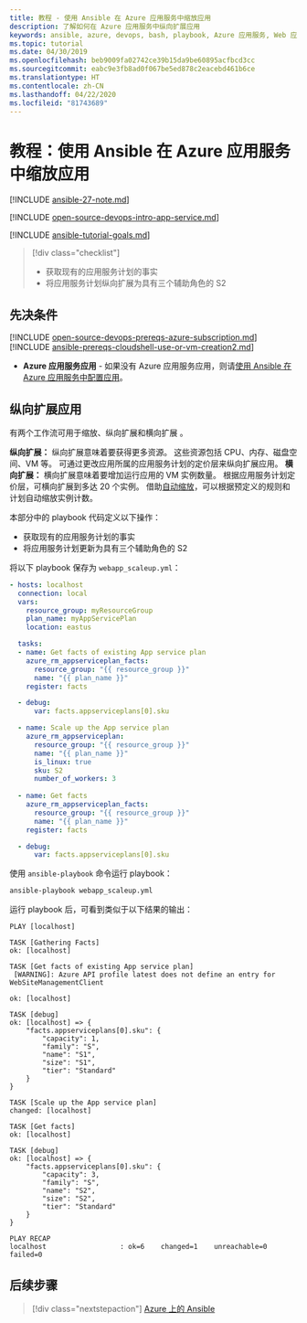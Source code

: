```yaml
---
title: 教程 - 使用 Ansible 在 Azure 应用服务中缩放应用
description: 了解如何在 Azure 应用服务中纵向扩展应用
keywords: ansible, azure, devops, bash, playbook, Azure 应用服务, Web 应用, 缩放, Java
ms.topic: tutorial
ms.date: 04/30/2019
ms.openlocfilehash: beb9009fa02742ce39b15da9be60895acfbcd3cc
ms.sourcegitcommit: eabc9e3fb8ad0f067be5ed878c2eacebd461b6ce
ms.translationtype: HT
ms.contentlocale: zh-CN
ms.lasthandoff: 04/22/2020
ms.locfileid: "81743689"
---
```

# <a name="tutorial-scale-apps-in-azure-app-service-using-ansible"></a>教程：使用 Ansible 在 Azure 应用服务中缩放应用

[!INCLUDE [ansible-27-note.md](includes/ansible-27-note.md)]

[!INCLUDE [open-source-devops-intro-app-service.md](../includes/open-source-devops-intro-app-service.md)]

[!INCLUDE [ansible-tutorial-goals.md](includes/ansible-tutorial-goals.md)]

> [!div class="checklist"]
>
> * 获取现有的应用服务计划的事实
> * 将应用服务计划纵向扩展为具有三个辅助角色的 S2

## <a name="prerequisites"></a>先决条件

[!INCLUDE [open-source-devops-prereqs-azure-subscription.md](../includes/open-source-devops-prereqs-azure-subscription.md)]
[!INCLUDE [ansible-prereqs-cloudshell-use-or-vm-creation2.md](includes/ansible-prereqs-cloudshell-use-or-vm-creation2.md)]
- **Azure 应用服务应用** - 如果没有 Azure 应用服务应用，则请[使用 Ansible 在 Azure 应用服务中配置应用](azure-web-apps-configure.md)。

## <a name="scale-up-an-app"></a>纵向扩展应用

有两个工作流可用于缩放、纵向扩展和横向扩展   。

**纵向扩展：** 纵向扩展意味着要获得更多资源。 这些资源包括 CPU、内存、磁盘空间、VM 等。 可通过更改应用所属的应用服务计划的定价层来纵向扩展应用。 
**横向扩展：** 横向扩展意味着要增加运行应用的 VM 实例数量。 根据应用服务计划定价层，可横向扩展到多达 20 个实例。 借助[自动缩放](/azure/azure-monitor/platform/autoscale-get-started)，可以根据预定义的规则和计划自动缩放实例计数。

本部分中的 playbook 代码定义以下操作：

* 获取现有的应用服务计划的事实
* 将应用服务计划更新为具有三个辅助角色的 S2

将以下 playbook 保存为 `webapp_scaleup.yml`：

```yml
- hosts: localhost
  connection: local
  vars:
    resource_group: myResourceGroup
    plan_name: myAppServicePlan
    location: eastus

  tasks:
  - name: Get facts of existing App service plan
    azure_rm_appserviceplan_facts:
      resource_group: "{{ resource_group }}"
      name: "{{ plan_name }}"
    register: facts

  - debug: 
      var: facts.appserviceplans[0].sku

  - name: Scale up the App service plan
    azure_rm_appserviceplan:
      resource_group: "{{ resource_group }}"
      name: "{{ plan_name }}"
      is_linux: true
      sku: S2
      number_of_workers: 3
      
  - name: Get facts
    azure_rm_appserviceplan_facts:
      resource_group: "{{ resource_group }}"
      name: "{{ plan_name }}"
    register: facts

  - debug: 
      var: facts.appserviceplans[0].sku
```

使用 `ansible-playbook` 命令运行 playbook：

```bash
ansible-playbook webapp_scaleup.yml
```

运行 playbook 后，可看到类似于以下结果的输出：

```Output
PLAY [localhost] 

TASK [Gathering Facts] 
ok: [localhost]

TASK [Get facts of existing App service plan] 
 [WARNING]: Azure API profile latest does not define an entry for WebSiteManagementClient

ok: [localhost]

TASK [debug] 
ok: [localhost] => {
    "facts.appserviceplans[0].sku": {
        "capacity": 1,
        "family": "S",
        "name": "S1",
        "size": "S1",
        "tier": "Standard"
    }
}

TASK [Scale up the App service plan] 
changed: [localhost]

TASK [Get facts] 
ok: [localhost]

TASK [debug] 
ok: [localhost] => {
    "facts.appserviceplans[0].sku": {
        "capacity": 3,
        "family": "S",
        "name": "S2",
        "size": "S2",
        "tier": "Standard"
    }
}

PLAY RECAP 
localhost                  : ok=6    changed=1    unreachable=0    failed=0 
```

## <a name="next-steps"></a>后续步骤

> [!div class="nextstepaction"] 
> [Azure 上的 Ansible](/azure/ansible/)